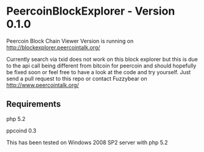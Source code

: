 PeercoinBlockExplorer - Version 0.1.0
=====================================

Peercoin Block Chain Viewer
Version is running on http://blockexplorer.peercointalk.org/


Currently search via txid does not work on this block explorer but this is due to the api call being different from bitcoin for peercoin and should hopefully be fixed soon or feel free to have a look at the code and try yourself. Just send a pull request to this repo or contact Fuzzybear on http://www.peercointalk.org/


Requirements
------------
php 5.2

ppcoind 0.3

This has been tested on Windows 2008 SP2 server with php 5.2
